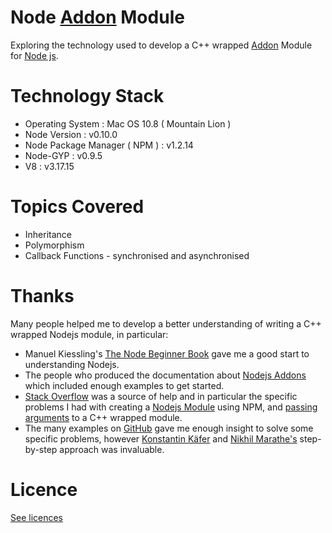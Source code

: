 Node [Addon](http://nodejs.org/api/addons.html) Module
====================

Exploring the technology used to develop a C++ wrapped [Addon](http://nodejs.org/api/addons.html) Module for [Node js](http://nodejs.org/).

Technology Stack
================
 
* Operating System : Mac OS 10.8 ( Mountain Lion )
* Node Version : v0.10.0 
* Node Package Manager ( NPM ) : v1.2.14 
* Node-GYP : v0.9.5
* V8 : v3.17.15
    

Topics Covered
==============

* Inheritance
* Polymorphism
* Callback Functions - synchronised and asynchronised


Thanks
======

Many people helped me to develop a better understanding of writing a C++ wrapped Nodejs module, in particular:

* Manuel Kiessling's [The Node Beginner Book](http://www.nodebeginner.org/) gave me a good start to understanding Nodejs.
* The people who produced the documentation about [Nodejs Addons](http://nodejs.org/api/addons.html) which included enough examples 
to get started.
* [Stack Overflow](http://stackoverflow.com/) was a source of help and in particular the specific 
problems I had with creating a
[Nodejs Module](http://stackoverflow.com/questions/15950345/npm-not-creating-node-modules-for-own-local-install-package) 
using NPM, and [passing arguments](http://stackoverflow.com/questions/16155235/passing-arguments-to-a-nodejs-module-using-a-c-wrapper) to 
a C++ wrapped module.
* The many examples on [GitHub](https://github.com/) gave me enough insight to solve some specific problems, however [Konstantin Käfer](https://github.com/kkaefer/node-cpp-modules.git) and [Nikhil Marathe's](https://github.com/nikhilm/jsfoo-pune-2012)
step-by-step approach was invaluable.      


Licence
=======

[See licences](https://github.com/dtinblack/Nodejs-Addons/blob/master/LICENSE)
		    
    
    
 
 
 
 
 
 
 
    







    
    
    










